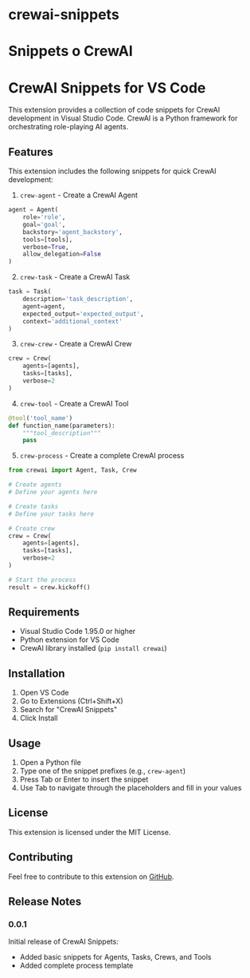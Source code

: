 # crewai-snippets
Snippets o CrewAI
=======
# CrewAI Snippets for VS Code

This extension provides a collection of code snippets for CrewAI development in Visual Studio Code. CrewAI is a Python framework for orchestrating role-playing AI agents.

## Features

This extension includes the following snippets for quick CrewAI development:

1. `crew-agent` - Create a CrewAI Agent
```python
agent = Agent(
    role='role',
    goal='goal',
    backstory='agent_backstory',
    tools=[tools],
    verbose=True,
    allow_delegation=False
)
```

2. `crew-task` - Create a CrewAI Task
```python
task = Task(
    description='task_description',
    agent=agent,
    expected_output='expected_output',
    context='additional_context'
)
```

3. `crew-crew` - Create a CrewAI Crew
```python
crew = Crew(
    agents=[agents],
    tasks=[tasks],
    verbose=2
)
```

4. `crew-tool` - Create a CrewAI Tool
```python
@tool('tool_name')
def function_name(parameters):
    """tool_description"""
    pass
```

5. `crew-process` - Create a complete CrewAI process
```python
from crewai import Agent, Task, Crew

# Create agents
# Define your agents here

# Create tasks
# Define your tasks here

# Create crew
crew = Crew(
    agents=[agents],
    tasks=[tasks],
    verbose=2
)

# Start the process
result = crew.kickoff()
```

## Requirements

- Visual Studio Code 1.95.0 or higher
- Python extension for VS Code
- CrewAI library installed (`pip install crewai`)

## Installation

1. Open VS Code
2. Go to Extensions (Ctrl+Shift+X)
3. Search for "CrewAI Snippets"
4. Click Install

## Usage

1. Open a Python file
2. Type one of the snippet prefixes (e.g., `crew-agent`)
3. Press Tab or Enter to insert the snippet
4. Use Tab to navigate through the placeholders and fill in your values

## License

This extension is licensed under the MIT License.

## Contributing

Feel free to contribute to this extension on [GitHub](https://github.com/yourusername/crewai-snippets).

## Release Notes

### 0.0.1

Initial release of CrewAI Snippets:
- Added basic snippets for Agents, Tasks, Crews, and Tools
- Added complete process template

